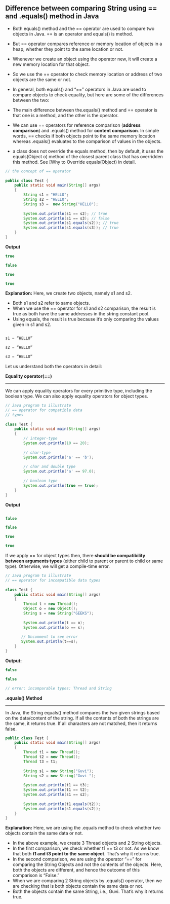 ## Difference between comparing String using == and .equals() method in Java


- Both equals() method and the == operator are used to compare two objects in Java. == is an operator and equals() is method. 
- But == operator compares reference or memory location of objects in a heap, whether they point to the same location or not.
- Whenever we create an object using the operator new, it will create a new memory location for that object.

- So we use the == operator to check memory location or address of two objects are the same or not.

- In general, both equals() and “==” operators in Java are used to compare objects to check equality, but here are some of the differences between the two: 

- The main difference between the.equals() method and == operator is that one is a method, and the other is the operator.
- We can use == operators for reference comparison (**address comparison**) and .equals() method for **content comparison**. In simple 
     words, == checks if both objects point to the same memory location whereas .equals() evaluates to the comparison of values in the 
     objects.
-    a class does not override the equals method, then by default, it uses the equals(Object o) method of the closest parent class that has overridden this method. See [Why to Override equals(Object) in detail.

~~~java
// the concept of == operator
 
public class Test {
    public static void main(String[] args)
    {
        String s1 = "HELLO";
        String s2 = "HELLO";
        String s3 =  new String("HELLO");
 
        System.out.println(s1 == s2); // true
        System.out.println(s1 == s3); // false
        System.out.println(s1.equals(s2)); // true
        System.out.println(s1.equals(s3)); // true
    }
}
~~~

**Output**
~~~java
true

false

true

true
~~~

**Explanation:** Here, we create two objects, namely s1 and s2. 

- Both s1 and s2 refer to same objects.
- When we use the == operator for s1 and s2 comparison, the result is true as both have the same addresses in the string constant pool.
- Using equals, the result is true because it’s only comparing the values given in s1 and s2.
~~~java

s1 = “HELLO”

s2 = “HELLO”

s3 = “HELLO” 

~~~

Let us understand both the operators in detail:


**Equality operator(==)**

---

We can apply equality operators for every primitive type, including the boolean type. We can also apply equality operators for object types. 

~~~java
// Java program to illustrate
// == operator for compatible data
// types
 
class Test {
    public static void main(String[] args)
    {
        // integer-type
        System.out.println(10 == 20);
 
        // char-type
        System.out.println('a' == 'b');
 
        // char and double type
        System.out.println('a' == 97.0);
 
        // boolean type
        System.out.println(true == true);
    }
}
~~~
**Output**
~~~java

false

false

true

true

~~~
If we apply == for object types then, there **should be compatibility between arguments types** (either child to parent or parent to child or same type). Otherwise, we will get a compile-time error. 

~~~java
// Java program to illustrate
// == operator for incompatible data types
 
class Test {
    public static void main(String[] args)
    {
        Thread t = new Thread();
        Object o = new Object();
        String s = new String("GEEKS");
 
        System.out.println(t == o);
        System.out.println(o == s);
 
       // Uncomment to see error
       System.out.println(t==s);
    }
}

~~~
**Output:** 
~~~java
false

false

// error: incomparable types: Thread and String
~~~


**.equals() Method**

---

In Java, the String equals() method compares the two given strings based on the data/content of the string. If all the contents of both the strings are the same, it returns true. If all characters are not matched, then it returns false. 

~~~java
public class Test {
    public static void main(String[] args)
    {
        Thread t1 = new Thread();
        Thread t2 = new Thread();
        Thread t3 = t1;
 
        String s1 = new String("Guvi");
        String s2 = new String("Guvi ");
 
        System.out.println(t1 == t3);
        System.out.println(t1 == t2);
        System.out.println(s1 == s2);
 
        System.out.println(t1.equals(t2));
        System.out.println(s1.equals(s2));
    }
}

~~~
**Explanation:** Here, we are using the .equals method to check whether two objects contain the same data or not. 

- In the above example, we create 3 Thread objects and 2 String objects.
- In the first comparison, we check whether t1 == t3 or not. As we know that both **t1 and t3 point to the** **same object**. That’s why it returns true.
- In the second comparison, we are using the operator “==” for comparing the String Objects and not the contents of the objects. Here, both the objects are different, and hence the outcome of this comparison is “False.”
- When we are comparing 2 String objects by .equals() operator, then we are checking that is both objects contain the same data or not.
- Both the objects contain the same String, i.e., Guvi. That’s why it returns true.

